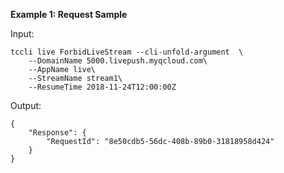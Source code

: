 **Example 1: Request Sample**



Input: 

```
tccli live ForbidLiveStream --cli-unfold-argument  \
    --DomainName 5000.livepush.myqcloud.com\
    --AppName live\
    --StreamName stream1\
    --ResumeTime 2018-11-24T12:00:00Z
```

Output: 
```
{
    "Response": {
        "RequestId": "8e50cdb5-56dc-408b-89b0-31818958d424"
    }
}
```

